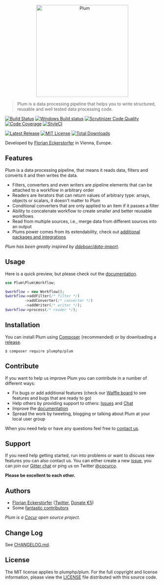 <p align="center">
    <img src="http://cdn.florian.ec/plum-logo.svg" alt="Plum" width="300">
</p>

> Plum is a data processing pipeline that helps you to write structured, reusable and well tested data processing code.

[![Build Status](https://travis-ci.org/plumphp/plum.svg?branch=master&style=flat-square)](https://travis-ci.org/plumphp/plum)
[![Windows Build status](https://ci.appveyor.com/api/projects/status/giayhr2232tlakav?svg=true)](https://ci.appveyor.com/project/florianeckerstorfer/plum)
[![Scrutinizer Code Quality](https://scrutinizer-ci.com/g/plumphp/plum/badges/quality-score.png?b=master&style=flat-square)](https://scrutinizer-ci.com/g/plumphp/plum/?branch=master)
[![Code Coverage](https://scrutinizer-ci.com/g/plumphp/plum/badges/coverage.png?b=master&style=flat-square)](https://scrutinizer-ci.com/g/plumphp/plum/?branch=master)
[![StyleCI](https://styleci.io/repos/30204360/shield)](https://styleci.io/repos/30204360)

[![Latest Release](https://img.shields.io/packagist/v/plumphp/plum.svg?style=flat-square)](https://packagist.org/packages/plumphp/plum)
[![MIT License](https://img.shields.io/packagist/l/plumphp/plum.svg?style=flat-square)](http://opensource.org/licenses/MIT)
[![Total Downloads](https://img.shields.io/packagist/dt/plumphp/plum.svg?style=flat-square)](https://packagist.org/packages/plumphp/plum)


Developed by [Florian Eckerstorfer](https://florian.ec) in Vienna, Europe.


Features
--------

Plum is a data processing pipeline, that means it reads data, filters and converts it and then writes the data.

- Filters, converters and even writers are pipeline elements that can be attached to a workflow in arbitrary order
- Readers are iterators that can return values of arbitrary type: arrays, objects or scalars, it doesn't matter to Plum
- Conditional converters that are only applied to an item if it passes a filter
- Ability to concatenate workflow to create smaller and better reusable workflows
- Read from multiple sources, i.e., merge data from different sources into an output
- Plums power comes from its extendability, check out [additional packages and integrations](docs/extensions.md)

*Plum has been greatly inspired by [ddeboer/data-import](https://github.com/ddeboer/data-import).*


Usage
-----

Here is a quick preview, but please check out the
[documentation](https://github.com/plumphp/plum/blob/master/docs/index.md).

```php
use Plum\Plum\Workflow;

$workflow = new Workflow();
$workflow->addFilter(/* filter */)
         ->addConverter(/* converter */)
         ->addWriter(/* writer */);
$workflow->process(/* reader */);
```


Installation
------------

You can install Plum using [Composer](http://getcomposer.org) (recommended) or by downloading a
[release](https://github.com/plumphp/plum/releases).

```shell
$ composer require plumphp/plum
```


Contribute
----------

If you want to help us improve Plum you can contribute in a number of different ways:

- Fix bugs or add additional features (check our [Waffle board](https://waffle.io/plumphp/plum) to see features and bugs that are ready to go)
- Help others by providing support to others: [Issues](https://github.com/plumphp/plum/issues) and [Chat](https://gitter.im/plumphp/plum)
- Improve the [documentation](https://github.com/plumphp/plum/blob/master/docs/index.md)
- Spread the work by tweeting, blogging or talking about Plum at your local user group

When you need help or have any questions feel free to [contact us](#support).


Support
-------

If you need help getting started, run into problems or want to discuss new features you can also contact us. You can
either create a new [issue](https://github.com/plumphp/plum/issues), you can join our
[Gitter chat](https://gitter.im/plumphp/plum) or ping us on Twitter [@cocurco](https://twitter.com/cocurco).

**Please be excellent to each other.**


Authors
-------

- [Florian Eckerstorfer](https://florian.ec) ([Twitter](https://twitter.com/florian_), [Donate €5](https://paypal.me/florianec/5))
- Some [fantastic contributors](https://github.com/plumphp/plum/graphs/contributors)

*Plum is a [Cocur](http://cocur.co) open source project.*


Change Log
----------

See [CHANGELOG.md](https://github.com/plumphp/plum/blob/master/CHANGELOG.md).

License
-------

The MIT license applies to plumphp/plum. For the full copyright and license information, please view the
[LICENSE](https://github.com/plumphp/plum/blob/master/LICENSE) file distributed with this source code.
